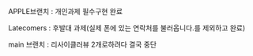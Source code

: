 APPLE브랜치 : 개인과제 필수구현 완료

Latecomers : 후발대 과제(실제 폰에 있는 연락처를 불러옵니다.를 제외하고 완료)

main 브랜치 : 리사이클러뷰 2개로하려다 결국 중단
